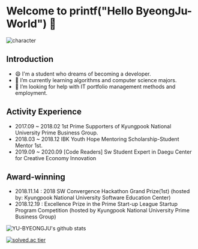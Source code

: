 # Welcome to printf("Hello ByeongJu-World") 👋

![character](https://github.com/YU-BYEONGJU/YU-BYEONGJU/blob/main/character.jpeg)


## Introduction 
- 😄 I'm a student who dreams of becoming a developer.
- 🔭 I’m currently learning algorithms and computer science majors.
- 🌱 I’m looking for help with IT portfolio management methods and employment.

## Activity Experience
- 2017.09 ~ 2018.02 1st Prime Supporters of Kyungpook National University Prime Business Group.
- 2018.03 ~ 2018.12 IBK Youth Hope Mentoring Scholarship-Student Mentor 1st.
- 2019.09 ~ 2020.09 [Code Readers] Sw Student Expert in Daegu Center for Creative Economy Innovation 

## Award-winning
- 2018.11.14 : 2018 SW Convergence Hackathon Grand Prize(1st) (hosted by: Kyungpook National University Software Education Center)
- 2018.12.19 : Excellence Prize in the Prime Start-up League Startup Program Competition (hosted by Kyungpook National University Prime Business Group)

![YU-BYEONGJU's github stats](https://github-readme-stats.vercel.app/api?username=YU-BYEONGJU&show_icons=true)

[![solved.ac tier](http://mazassumnida.wtf/api/generate_badge?boj=qudwn8712)](https://solved.ac/kinetic27)
